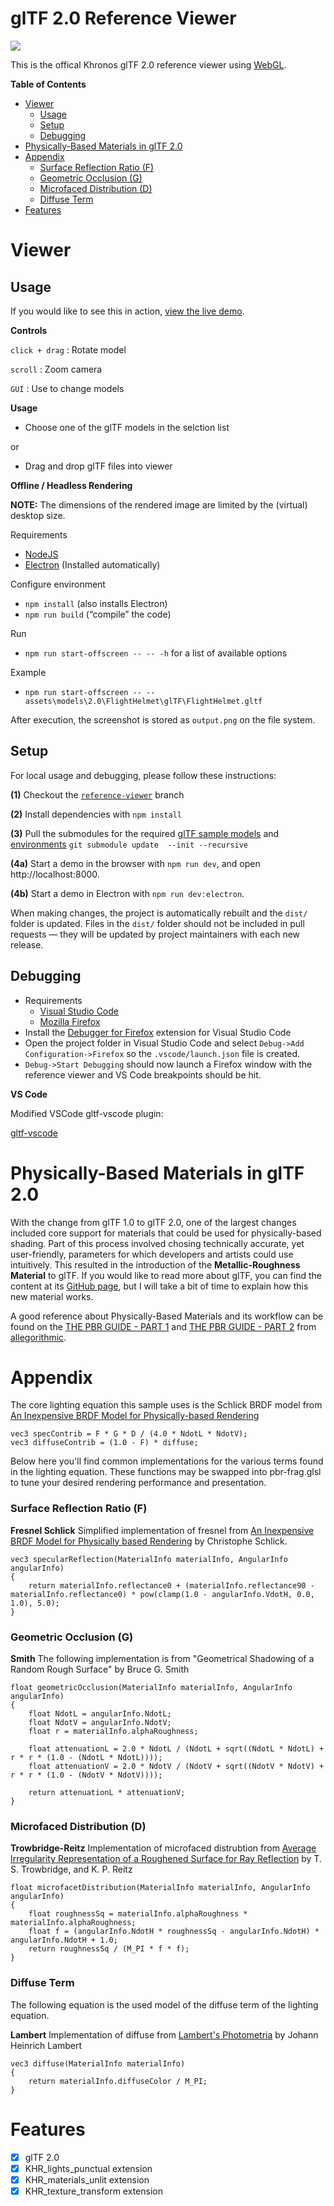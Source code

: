 glTF 2.0 Reference Viewer
=========================

[![](assets/images/BoomBox.jpg)](http://gltf.ux3d.io/)

This is the offical Khronos glTF 2.0 reference viewer using [WebGL](https://www.khronos.org/webgl/).


**Table of Contents**

- [Viewer](#viewer)
  - [Usage](#usage)
  - [Setup](#setup)
  - [Debugging](#debugging)
- [Physically-Based Materials in glTF 2.0](#physically-based-materials-in-gltf-20)
- [Appendix](#appendix)
  - [Surface Reflection Ratio (F)](#surface-reflection-ratio-f)
  - [Geometric Occlusion (G)](#geometric-occlusion-g)
  - [Microfaced Distribution (D)](#microfaced-distribution-d)
  - [Diffuse Term](#diffuse-term)
- [Features](#features)


Viewer
======

Usage
-----

If you would like to see this in action, [view the live demo](http://gltf.ux3d.io/).

**Controls**

`click + drag` : Rotate model

`scroll` : Zoom camera

`GUI` : Use to change models

**Usage**

* Choose one of the glTF models in the selction list

or

* Drag and drop glTF files into viewer

**Offline / Headless Rendering**

**NOTE:** The dimensions of the rendered image are limited by the (virtual) desktop size.

Requirements
  * [NodeJS](https://nodejs.org)
  * [Electron](https://electronjs.org/) (Installed automatically)

Configure environment
- ``npm install`` (also installs Electron)
- ``npm run build`` (“compile” the code)

Run
- ``npm run start-offscreen -- -- -h`` for a list of available options

Example
- ``npm run start-offscreen -- -- assets\models\2.0\FlightHelmet\glTF\FlightHelmet.gltf``

After execution, the screenshot is stored as ``output.png`` on the file system.

Setup
-----

For local usage and debugging, please follow these instructions:

**(1)** Checkout the [`reference-viewer`](../../tree/reference-viewer) branch

**(2)** Install dependencies with `npm install`

**(3)** Pull the submodules for the required [glTF sample models](https://github.com/KhronosGroup/glTF-Sample-Models) and [environments](https://github.com/ux3d/Sample-Environments) `git submodule update  --init --recursive`

**(4a)** Start a demo in the browser with `npm run dev`, and open http://localhost:8000.

**(4b)** Start a demo in Electron with `npm run dev:electron`.

When making changes, the project is automatically rebuilt and the `dist/` folder
is updated. Files in the `dist/` folder should not be included in pull
requests — they will be updated by project maintainers with each new release.

Debugging
---------

* Requirements
  * [Visual Studio Code](https://code.visualstudio.com/)
  * [Mozilla Firefox](https://www.mozilla.org/en-US/firefox/new/)
* Install the [Debugger for Firefox](https://marketplace.visualstudio.com/items?itemName=hbenl.vscode-firefox-debug) extension for Visual Studio Code
* Open the project folder in Visual Studio Code and select `Debug->Add Configuration->Firefox` so the `.vscode/launch.json` file is created.
* `Debug->Start Debugging` should now launch a Firefox window with the reference viewer and VS Code breakpoints should be hit.

**VS Code**

Modified VSCode gltf-vscode plugin:

[gltf-vscode](https://github.com/ux3d/gltf-vscode/tree/features/khronosRV-setup)


Physically-Based Materials in glTF 2.0
======================================

With the change from glTF 1.0 to glTF 2.0, one of the largest changes included core support for materials that could be used for physically-based shading. Part of this process involved chosing technically accurate, yet user-friendly, parameters for which developers and artists could use intuitively. This resulted in the introduction of the **Metallic-Roughness Material** to glTF. If you would like to read more about glTF, you can find the content at its [GitHub page](https://github.com/KhronosGroup/glTF), but I will take a bit of time to explain how this new material works.

A good reference about Physically-Based Materials and its workflow can be found on the [THE PBR GUIDE - PART 1](https://academy.allegorithmic.com/courses/the-pbr-guide-part-1) and [THE PBR GUIDE - PART 2](https://academy.allegorithmic.com/courses/the-pbr-guide-part-2) from [allegorithmic](https://www.allegorithmic.com).


Appendix
========

The core lighting equation this sample uses is the Schlick BRDF model from [An Inexpensive BRDF Model for Physically-based Rendering](https://www.cs.virginia.edu/~jdl/bib/appearance/analytic%20models/schlick94b.pdf)

```
vec3 specContrib = F * G * D / (4.0 * NdotL * NdotV);
vec3 diffuseContrib = (1.0 - F) * diffuse;
```



Below here you'll find common implementations for the various terms found in the lighting equation.
These functions may be swapped into pbr-frag.glsl to tune your desired rendering performance and presentation.

### Surface Reflection Ratio (F)

**Fresnel Schlick**
Simplified implementation of fresnel from [An Inexpensive BRDF Model for Physically based Rendering](https://www.cs.virginia.edu/~jdl/bib/appearance/analytic%20models/schlick94b.pdf) by Christophe Schlick.

```
vec3 specularReflection(MaterialInfo materialInfo, AngularInfo angularInfo)
{
    return materialInfo.reflectance0 + (materialInfo.reflectance90 - materialInfo.reflectance0) * pow(clamp(1.0 - angularInfo.VdotH, 0.0, 1.0), 5.0);
}
```

### Geometric Occlusion (G)

**Smith**
The following implementation is from "Geometrical Shadowing of a Random Rough Surface" by Bruce G. Smith

```
float geometricOcclusion(MaterialInfo materialInfo, AngularInfo angularInfo)
{
    float NdotL = angularInfo.NdotL;
    float NdotV = angularInfo.NdotV;
    float r = materialInfo.alphaRoughness;

    float attenuationL = 2.0 * NdotL / (NdotL + sqrt((NdotL * NdotL) + r * r * (1.0 - (NdotL * NdotL))));
    float attenuationV = 2.0 * NdotV / (NdotV + sqrt((NdotV * NdotV) + r * r * (1.0 - (NdotV * NdotV))));

    return attenuationL * attenuationV;
}
```

### Microfaced Distribution (D)

**Trowbridge-Reitz**
Implementation of microfaced distrubtion from [Average Irregularity Representation of a Roughened Surface for Ray Reflection](https://www.osapublishing.org/josa/abstract.cfm?uri=josa-65-5-531) by T. S. Trowbridge, and K. P. Reitz

```
float microfacetDistribution(MaterialInfo materialInfo, AngularInfo angularInfo)
{
    float roughnessSq = materialInfo.alphaRoughness * materialInfo.alphaRoughness;
    float f = (angularInfo.NdotH * roughnessSq - angularInfo.NdotH) * angularInfo.NdotH + 1.0;
    return roughnessSq / (M_PI * f * f);
}
```

### Diffuse Term
The following equation is the used model of the diffuse term of the lighting equation.

**Lambert**
Implementation of diffuse from [Lambert's Photometria](https://archive.org/details/lambertsphotome00lambgoog) by Johann Heinrich Lambert

```
vec3 diffuse(MaterialInfo materialInfo)
{
    return materialInfo.diffuseColor / M_PI;
}
```


Features
========

- [x] glTF 2.0
- [x] KHR_lights_punctual extension
- [x] KHR_materials_unlit extension
- [x] KHR_texture_transform extension
